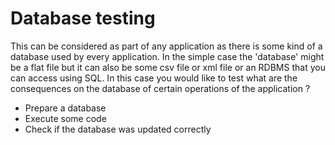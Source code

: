 # Database testing

This can be considered as part of any application as there is some kind of a database
used by every application. In the simple case the 'database' might be a flat file but
it can also be some csv file or xml file or an RDBMS that you can access using SQL.
In this case you would like to test what are the consequences on the database
of certain operations of the application ?



* Prepare a database
* Execute some code
* Check if the database was updated correctly


